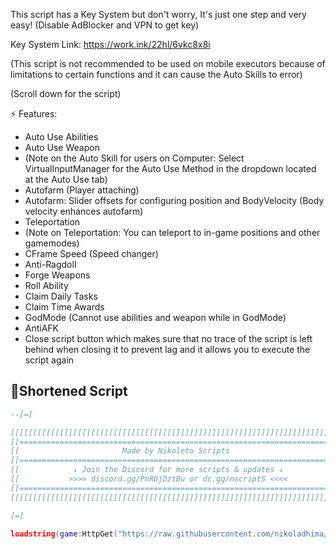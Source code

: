 This script has a Key System but don't worry, It's just one step and very easy! (Disable AdBlocker and VPN to get key)

Key System Link: https://work.ink/22hl/6vkc8x8i

(This script is not recommended to be used on mobile executors because of limitations to certain functions and it can cause the Auto Skills to error)

(Scroll down for the script)

⚡ Features:
- Auto Use Abilities
- Auto Use Weapon
- (Note on the Auto Skill for users on Computer: Select VirtualInputManager for the Auto Use Method in the dropdown located at the Auto Use tab)
- Autofarm (Player attaching)
- Autofarm: Slider offsets for configuring position and BodyVelocity (Body velocity enhances autofarm)
- Teleportation
- (Note on Teleportation: You can teleport to in-game positions and other gamemodes)
- CFrame Speed (Speed changer)
- Anti-Ragdoll
- Forge Weapons
- Roll Ability
- Claim Daily Tasks
- Claim Time Awards
- GodMode (Cannot use abilities and weapon while in GodMode)
- AntiAFK
- Close script button which makes sure that no trace of the script is left behind when closing it to prevent lag and it allows you to execute the script again

## 🔌Shortened Script
```lua
--[=[

[[[[[[[[[[[[[[[[[[[[[[[[[[[[[[[[[[[[[]]]]]]]]]]]]]]]]]]]]]]]]]]]]]]]]]]]]]]
[[=======================================================================]]
[[                       Made by Nikoleto Scripts                        ]]
[[=======================================================================]]
[[            ↓ Join the Discord for more scripts & updates ↓            ]]
[[           >>>> discord.gg/PnRGjDztBu or dc.gg/nscriptS <<<<           ]]
[[=======================================================================]]
[[[[[[[[[[[[[[[[[[[[[[[[[[[[[[[[[[[[[]]]]]]]]]]]]]]]]]]]]]]]]]]]]]]]]]]]]]]

]=]

loadstring(game:HttpGet("https://raw.githubusercontent.com/nikoladhima/Combat/refs/heads/main/CombatAimbot"))()
```
<br/>
